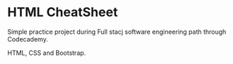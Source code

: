 # HTML CheatSheet
 
 Simple practice project during Full stacj software engineering path through Codecademy.
 
 HTML, CSS and Bootstrap.
